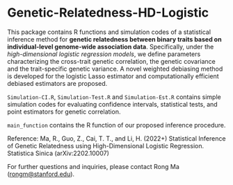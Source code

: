 # Genetic-Relatedness-HD-Logistic

This package contains R functions and simulation codes of a statistical inference method for **genetic relatedness between binary traits based on individual-level genome-wide association data**. Specifically, under the *high-dimensional logistic regression models*, we define parameters characterizing the cross-trait genetic correlation, the genetic covariance and the trait-specific genetic variance. A novel weighted debiasing method is developed for the logistic Lasso estimator  and  computationally efficient debiased estimators are proposed. 


`Simulation-CI.R`, `Simulation-Test.R` and `Simulation-Est.R` contains simple simulation codes for evaluating confidence intervals, statistical tests, and point estimators for genetic correlation.

`main_function` contains the R function of our proposed inference procedure.

Reference: Ma, R., Guo, Z., Cai, T. T., and Li, H. (2022+) Statistical Inference of Genetic Relatedness using High-Dimensional Logistic Regression. Statistica Sinica (arXiv:2202.10007)

For further questions and inquiries, please contact Rong Ma (rongm@stanford.edu).
